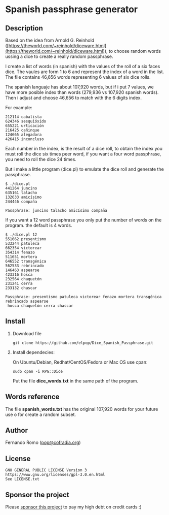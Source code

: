 # Spanish passphrase generator

## Description

Based on the idea from Arnold G. Reinhold ([https://theworld.com/~reinhold/diceware.html](https://theworld.com/~reinhold/diceware.html)), to choose random words ussing a dice to create a really random passphrase.

I create a list of words (in spanish) with the values of the roll of a six faces dice. The vaules are form 1 to 6 and represent the index of a word in the list. The file contains 46,656 words representing 6 values of six dice rolls.

The spanish languaje has about 107,920 words, but if i put 7 values, we have more posible index than words (279,936 vs 107,920 spanish words). Then i adjust and choose 46,656 to match with the 6 digits index.

For example:

```
212114 cabalista
624346 sesquióxido
655221 urticación
216425 cañinque
124665 alegadora
426415 inconcluso
```


Each number in the index, is the result of a dice roll, to obtain the index you must roll the dice six times peer word, if you want a four word passphrase, you need to roll the dice 24 times.

But i make a little program (dice.pl) to emulate the dice roll and generate the passphrase.

```
$ ./dice.pl 
441264 juncino
635161 talacho
132633 amicísimo
244446 compaña

Passphrase: juncino talacho amicísimo compaña
```

If you want a 12 word passphrase you only put the number of words on the program. the default is 4 words.

```
$ ./dice.pl 12
551662 presentismo
533244 patuleca
662354 victorear
354314 fenazo
511651 mortera
646552 transgénica
562533 rebrincado
146463 aspearse
423316 hosca
232564 chaquetón
231241 cerra
233132 chascar

Passphrase: presentismo patuleca victorear fenazo mortera transgénica rebrincado aspearse
 hosca chaquetón cerra chascar

```

## Install
   
1. Download file
  
    ```
    git clone https://github.com/elpop/Dice_Spanish_Passphrase.git
    ```  

2. Install dependecies:
              
    On Ubuntu/Debian, Redhat/CentOS/Fedora or Mac OS use cpan:
         
    ```
    sudo cpan -i RPG::Dice
    ```

    Put the file **dice_words.txt** in the same path of the program.
    
## Words reference

The file **spanish_words.txt** has the original 107,920 words for your future use o for  create a random subset.
          
## Author

   Fernando Romo (pop@cofradia.org)

## License
     
```
GNU GENERAL PUBLIC LICENSE Version 3
https://www.gnu.org/licenses/gpl-3.0.en.html
See LICENSE.txt
```

## Sponsor the project

Please [sponsor this project](https://github.com/sponsors/elpop) to pay my high debt on credit cards :)
